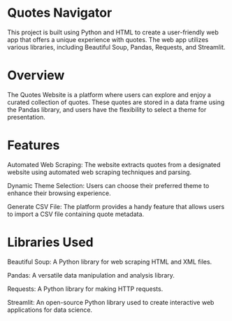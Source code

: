 # Quotes Navigator
This project is built using Python and HTML to create a user-friendly web app that offers a unique experience with quotes. The web app utilizes various libraries, including Beautiful Soup, Pandas, Requests, and Streamlit.

# Overview
The Quotes Website is a platform where users can explore and enjoy a curated collection of quotes. These quotes are stored in a data frame using the Pandas library, and users have the flexibility to select a theme for presentation.

# Features
Automated Web Scraping: The website extracts quotes from a designated website using automated web scraping techniques and parsing.

Dynamic Theme Selection: Users can choose their preferred theme to enhance their browsing experience.

Generate CSV File: The platform provides a handy feature that allows users to import a CSV file containing quote metadata.

# Libraries Used
Beautiful Soup: A Python library for web scraping HTML and XML files.

Pandas: A versatile data manipulation and analysis library.

Requests: A Python library for making HTTP requests.

Streamlit: An open-source Python library used to create interactive web applications for data science.
